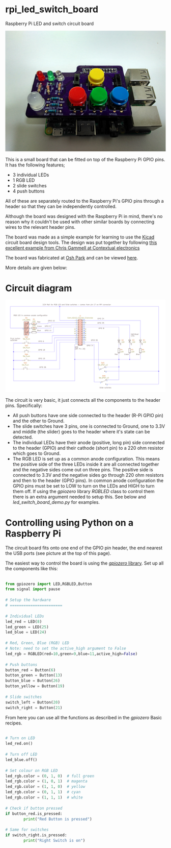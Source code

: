 # rpi_led_switch_board

Raspberry Pi LED and switch circuit board

![LED Board on Rpi](images/Rpi_led_board_close_up.jpg)

This is a small board that can be fitted on top of the Raspberry Pi GPIO pins. It has the following features;

* 3 individual LEDs
* 1 RGB LED
* 2 slide switches
* 4 push buttons

All of these are separately routed to the Raspberry Pi's GPIO pins through a header so that they can be independently controlled.

Although the board was designed with the Raspberry Pi in mind, there's no reason why it couldn't be used with other similar boards by connecting wires to the relevant header pins.

The board was made as a simple example for learning to use the [Kicad](https://kicad-pcb.org/) circuit board design tools. The design was put together by following [this excellent example from Chris Gammell at Contextual electronics](https://www.youtube.com/watch?v=PlDOnSHkX2c)

The board was fabricated at [Osh Park](https://oshpark.com) and can be viewed [here](https://oshpark.com/shared_projects/ITYO5L7G). 


More details are given below:

# Circuit diagram

![LED Board circuit schematic](images/Rpi_led_board_schematic.png)

The circuit is very basic, it just connects all the components to the header pins. Specifically:

* All push buttons have one side connected to the header (R-Pi GPIO pin) and the other to Ground. 
* The slide switches have 3 pins, one is connected to Ground, one to 3.3V and middle (the slider) goes to the header where it's state can be detected.
* The individual LEDs have their anode (positive, long pin) side connected to the header (GPIO) and their cathode (short pin) to a 220 ohm resistor which goes to Ground.
* The RGB LED is set up as a common anode configuration. This means the positive side of the three LEDs inside it are all connected together and the negative sides come out on three pins. The positive side is connected to 3.3V and the negative sides go through 220 ohm resistors and then to the header (GPIO pins). In common anode configuration the GPIO pins must be set to LOW to turn on the LEDs and HIGH to turn them off. If using the *gpiozero* library *RGBLED* class to control them there is an extra argument needed to setup this. See below and *led_switch_board_demo.py* for examples.

# Controlling using Python on a Raspberry Pi

The circuit board fits onto one end of the GPIO pin header, the end nearest the USB ports (see picture at the top of this page).

The easiest way to control the board is using the [*gpiozero* library](https://gpiozero.readthedocs.io/en/stable/). Set up all the components like this:

```python

from gpiozero import LED,RGBLED,Button
from signal import pause

# Setup the hardware
# =======================

# Individual LEDs
led_red = LED(8)
led_green = LED(25)
led_blue = LED(24)

# Red, Green, Blue (RGB) LED
# Note: need to set the active_high argument to False
led_rgb = RGBLED(red=10,green=9,blue=11,active_high=False)

# Push buttons
button_red = Button(6)
button_green = Button(13)
button_blue = Button(26)
button_yellow = Button(19)

# Slide switches
switch_left = Button(20)
switch_right = Button(21)

```

From here you can use all the functions as described in the *gpiozero* Basic recipes.

```python

# Turn on LED
led_red.on()

# Turn off LED
led_blue.off()

# Set colour on RGB LED
led_rgb.color = (0, 1, 0)  # full green
led_rgb.color = (1, 0, 1)  # magenta
led_rgb.color = (1, 1, 0)  # yellow
led_rgb.color = (0, 1, 1)  # cyan
led_rgb.color = (1, 1, 1)  # white

# Check if button pressed
if button_red.is_pressed:
        print("Red Button is pressed")

# Same for switches
if switch_right.is_pressed:
        print("Right Switch is on")

```





